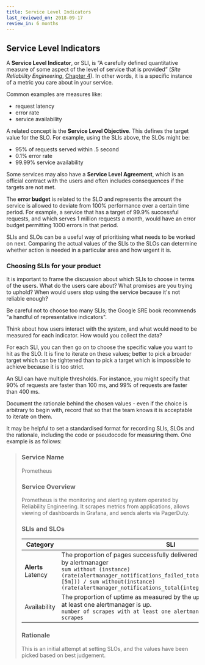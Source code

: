 ```yaml
---
title: Service Level Indicators
last_reviewed_on: 2018-09-17
review_in: 6 months
---
```


## Service Level Indicators

A **Service Level Indicator**, or SLI, is “A carefully defined quantitative
measure of some aspect of the level of service that is provided” (*Site Reliability Engineering*,
[Chapter 4](https://landing.google.com/sre/book/chapters/service-level-objectives.html#indicators-o8seIAcZ)).
In other words, it is a specific instance of a metric you care about in your
service.

Common examples are measures like:

* request latency
* error rate
* service availability

A related concept is the **Service Level Objective**. This defines the target
value for the SLO. For example, using the SLIs above, the SLOs might be:

* 95% of requests served within .5 second
* 0.1% error rate
* 99.99% service availability

Some services may also have a **Service Level Agreement**, which is an official
contract with the users and often includes consequences if the targets are not
met.

The **error budget** is related to the SLO and represents the amount the service
is allowed to deviate from 100% performance over a certain time period. For
example, a service that has a target of 99.9% successful requests, and which
serves 1 million requests a month, would have an error budget permitting 1000
errors in that period.

SLIs and SLOs can be a useful way of prioritising what needs to be worked on
next. Comparing the actual values of the SLIs to the SLOs can determine whether
action is needed in a particular area and how urgent it is.

### Choosing SLIs for your product

It is important to frame the discussion about which SLIs to choose in terms of
the users. What do the users care about? What promises are you trying to uphold?
When would users stop using the service because it's not reliable enough?

Be careful not to choose too many SLIs; the Google SRE book recommends "a
handful of representative indicators".

Think about how users interact with the system, and what would need to be
measured for each indicator. How would you collect the data?

For each SLI, you can then go on to choose the specific value you want to hit
as the SLO. It is fine to iterate on these values; better to pick a broader
target which can be tightened than to pick a target which is impossible to
achieve because it is too strict.

An SLI can have multiple thresholds. For instance, you might specify that 90% of
requests are faster than 100 ms, and 99% of requests are faster than 400 ms.

Document the rationale behind the chosen values - even if the choice is
arbitrary to begin with, record that so that the team knows it is acceptable
to iterate on them.

It may be helpful to set a standardised format for recording SLIs, SLOs and the
rationale, including the code or pseudocode for measuring them. One example is
as follows:
> ### Service Name
> Prometheus
> ### Service Overview
> Prometheus is the monitoring and alerting system operated by Reliability
> Engineering. It scrapes metrics from applications, allows viewing of
> dashboards in Grafana, and sends alerts via PagerDuty.
> ### SLIs and SLOs
> Category | SLI | SLO |
> ----- | --- | --- |
> **Alerts**<br>Latency | The proportion of pages successfully delivered to PagerDuty, as measured by alertmanager<br>`sum without (instance) (rate(alertmanager_notifications_failed_total{integration="pagerduty"}[5m])) / sum without(instance) (rate(alertmanager_notifications_total{integration="pagerduty"}[5m]))` | 99%
> Availability | The proportion of uptime as measured by the `up` metric for alertmanager - at least one alertmanager is up.<br>`number of scrapes with at least one alertmanager / total number of scrapes` | 99.99% |
> ### Rationale
> This is an initial attempt at setting SLOs, and the values have been picked
> based on best judgement.
